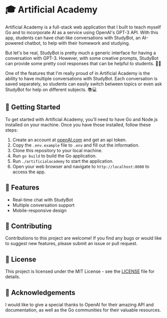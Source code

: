 # 🎓 Artificial Academy

Artificial Academy is a full-stack web application that I built to teach myself Go and to incorporate AI as a service using OpenAI's GPT-3 API. With this app, students can have chat-like conversations with StudyBot, an AI-powered chatbot, to help with their homework and studying.

But let's be real, StudyBot is pretty much a generic interface for having a conversation with GPT-3. However, with some creative prompts, StudyBot can provide some pretty cool responses that can be helpful to students. 🤖💬

One of the features that I'm really proud of in Artificial Academy is the ability to have multiple conversations with StudyBot. Each conversation is saved separately, so students can easily switch between topics or even ask StudyBot for help on different subjects. 📚💻

## 🚀 Getting Started

To get started with Artificial Academy, you'll need to have Go and Node.js installed on your machine. Once you have those installed, follow these steps:

1. Create an account at [openAI.com](https://openai.com) and get an api token.
1. Copy the `.env.example` file to `.env` and fill out the information.
1. Clone this repository to your local machine.
1. Run `go build` to build the Go application.
1. Run `./artificialacademy` to start the application.
1. Open your web browser and navigate to `http://localhost:8080` to access the app.

## 🎉 Features

- Real-time chat with StudyBot
- Multiple conversation support
- Mobile-responsive design

## 🤝 Contributing

Contributions to this project are welcome! If you find any bugs or would like to suggest new features, please submit an issue or pull request.

## 📝 License

This project is licensed under the MIT License - see the [LICENSE](./LICENSE) file for details.

## 🙏 Acknowledgements

I would like to give a special thanks to OpenAI for their amazing API and documentation, as well as the Go communities for their valuable resources.


